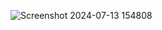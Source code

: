 ![Screenshot 2024-07-13 154808](https://github.com/user-attachments/assets/c4a3289a-5370-40e1-acdb-f235ab0a8a38)
